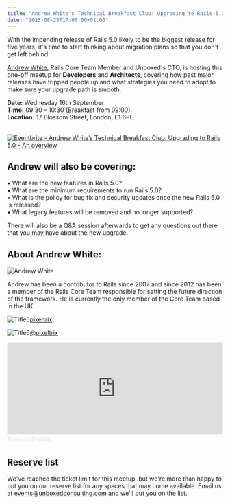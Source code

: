 ```yaml
---
title: "Andrew White's Technical Breakfast Club: Upgrading to Rails 5.0 - An overview"
date: "2015-08-25T17:00:00+01:00"
---
```


<p>With the impending release of Rails 5.0 likely to be the biggest release
for five years, it&#39;s time to start thinking about migration plans so that
you don&#39;t get left behind.<br/></p>

<p><a href="../people#andrew-white">Andrew White</a>, Rails Core Team Member and Unboxed&#39;s CTO, is hosting this one-off meetup for <b>Developers</b> and <b>Architects</b>, covering how past major releases have tripped people up and what strategies you need to adopt to make sure your upgrade path is smooth.<br/></p>

<p><b>Date:</b> Wednesday 16th September<br/>
<b>Time:</b> 09:30 – 10:30 (Breakfast from 09:00)<br/>
<b>Location:</b> 17 Blossom Street, London, E1 6PL<br/>
<br/></p>

<p><a href="http://www.eventbrite.co.uk/e/andrew-whites-technical-breakfast-club-upgrading-to-rails-50-an-overview-tickets-18313898363?ref=ebtn" target="_blank"><img src="https://www.eventbrite.co.uk/custombutton?eid=18313898363" alt="Eventbrite - Andrew White’s Technical Breakfast Club: Upgrading to Rails 5.0 - An overview" /></a></p>

<h2>Andrew will also be covering:</h2>

<p>• What are the new features in Rails 5.0?<br/>
• What are the minimum requirements to run Rails 5.0?<br/>
• What is the policy for bug fix and security updates once the new Rails 5.0 is released?<br/>
• What legacy features will be removed and no longer supported?<br/></p>

<p>There will also be a Q&amp;A session afterwards to get any questions out there that you may have about the new upgrade.<br/></p>

<h2>About Andrew White:</h2>

<p><img src="http://bit.ly/1ER12kd" alt="Andrew White"></p>

<p>Andrew has been a contributor to Rails since 2007 and since 2012 has
been a member of the Rails Core Team responsible for setting the
future direction of the framework. He is currently the only member of
the Core Team based in the UK.<br/></p>

<p><p><img src="http://bit.ly/1J5QB2v" alt="Title5"><a href="https://github.com/pixeltrix">pixeltrix</a><br/></p>

<p><p><img src="http://bit.ly/1dMe7E6" alt="Title6"><a href="https://twitter.com/pixeltrix">@pixeltrix</a><br/></p>

<div><iframe  src="https://eventbrite.co.uk/tickets-external?eid=18313898363&amp;ref=etckt" frameborder="0" height="214" width="100%" vspace="0" hspace="0" marginheight="5" marginwidth="5" scrolling="auto" allowtransparency="true"></iframe><div style="font-family:Helvetica, Arial; font-size:10px; padding:5px 0 5px; margin:2px; width:100%; text-align:left;" ><a class="powered-by-eb" style="color: #dddddd; text-decoration: none;" target="_blank" href="http://www.eventbrite.co.uk/r/etckt">Powered by Eventbrite</a></div></div>

<h2>Reserve list</h2>

<p>We&#39;ve reached the ticket limit for this meetup, but we&#39;re more than happy to put you on our reserve list for any spaces that may come available. Email us at <a href="mailto:events@unboxedconsulting.com">events@unboxedconsulting.com</a> and we&#39;ll put you on the list.</p>
